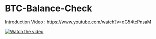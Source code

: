 # BTC-Balance-Check

Introduction Video : https://www.youtube.com/watch?v=dG54tcPnsaM

[![Watch the video](https://imgur.com/wxaLOEO.png)](https://youtu.be/dG54tcPnsaM)

